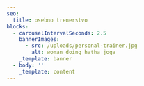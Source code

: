 ```yaml
---
seo:
  title: osebno trenerstvo
blocks:
  - carouselIntervalSeconds: 2.5
    bannerImages:
      - src: /uploads/personal-trainer.jpg
        alt: woman doing hatha joga
    _template: banner
  - body: ''
    _template: content
---
```



